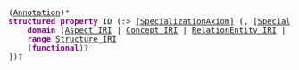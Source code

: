 <pre class="highlight highlight-html">
(<a href="#Annotation-Syntax">Annotation</a>)*
<span style="font-weight:bold;color:purple">structured property</span> ID (:> <a href="#SpecializationAxiom-Syntax">[SpecializationAxiom]</a> (, <a href="#SpecializationAxiom-Syntax">[SpecializationAxiom]</a>)*)? ([
	<span style="font-weight:bold;color:purple">domain</span> (<a href="#Aspect-Syntax">Aspect_IRI</a> | <a href="#Concept-Syntax">Concept_IRI</a> | <a href="#RelationEntity-Syntax">RelationEntity_IRI</a> | <a href="#Structure-Syntax">Structure_IRI</a>)
	<span style="font-weight:bold;color:purple">range</span> <a href="#Structure-Syntax">Structure_IRI</a>
	(<span style="font-weight:bold;color:purple">functional</span>)?
])?
</pre>

